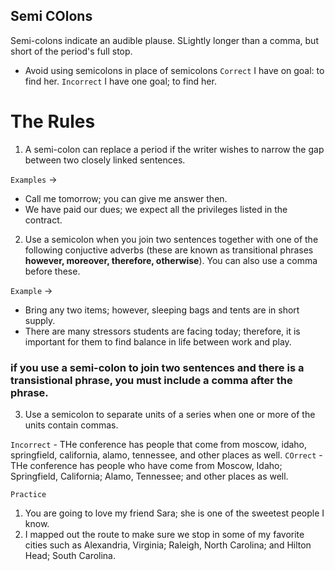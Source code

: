 ## Semi COlons

Semi-colons indicate an audible plause. SLightly longer than a comma, but short of the period's full stop. 

- Avoid using semicolons in place of semicolons
`Correct` I have on goal: to find her.
`Incorrect` I have one goal; to find her.

# The Rules

1) A semi-colon can replace a period if the writer wishes to narrow the gap between two closely linked sentences.

`Examples` ->
- Call me tomorrow; you can give me answer then.
- We have paid our dues; we expect all the privileges listed in the contract.

2) Use a semicolon when you join two sentences together with one of the following conjuctive adverbs (these are known as transitional phrases **however, moreover, therefore, otherwise**). You can also use a comma before these.

`Example` -> 
- Bring any two items; however, sleeping bags and tents are in short supply.
- There are many stressors students are facing today; therefore, it is important for them to find balance in life between work and play.

### if you use a semi-colon to join two sentences and there is a transistional phrase, you must include a comma after the phrase.

3) Use a semicolon to separate units of a series when one or more of the units contain commas. 

`Incorrect` - THe conference has people that come from moscow, idaho, springfield, california, alamo, tennessee, and other places as well. 
`COrrect` - THe conference has people who have come from Moscow, Idaho; Springfield, California; Alamo, Tennessee; and other places as well.

`Practice`
1) You are going to love my friend Sara; she is one of the sweetest people I know.
2) I mapped out the route to make sure we stop in some of my favorite cities such as Alexandria, Virginia; Raleigh, North Carolina; and Hilton Head; South Carolina.
